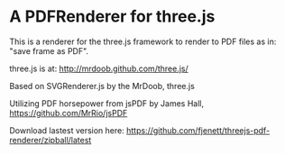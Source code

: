 
A PDFRenderer for three.js
====================

This is a renderer for the three.js framework to render to
PDF files as in: "save frame as PDF".

three.js is at: 
http://mrdoob.github.com/three.js/

Based on SVGRenderer.js by the MrDoob, three.js

Utilizing PDF horsepower from jsPDF by James Hall,
https://github.com/MrRio/jsPDF

Download lastest version here: https://github.com/fjenett/threejs-pdf-renderer/zipball/latest